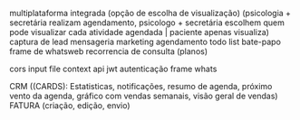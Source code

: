 multiplataforma integrada (opção de escolha de visualização) (psicologia + secretária realizam agendamento, psicologo + secretária escolhem quem pode visualizar cada atividade agendada | paciente apenas visualiza)
captura de lead
mensageria
marketing
agendamento
todo list
bate-papo
frame de whatsweb
recorrencia de consulta (planos)

cors 
input file
context api
jwt autenticação
frame whats

CRM ((CARDS): Estatisticas, notificações, resumo de agenda, próximo vento da agenda, gráfico com vendas semanais, visão geral de vendas)
FATURA (criação, edição, envio)